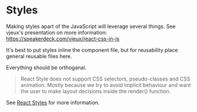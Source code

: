 # Styles

Making styles apart of the JavaScript will leverage several things.
See vjeux's presentation on more information: https://speakerdeck.com/vjeux/react-css-in-js

It's best to put styles inline the component file, but for reusability place general reusable files here.

Everything should be orthoganal.

> React Style does not support CSS selectors, pseudo-classes and CSS animation. Mostly because we try to avoid implicit behaviour and want the user to make layout decisions inside the render() function.

See [React Styles](https://github.com/js-next/react-style/) for more information.
